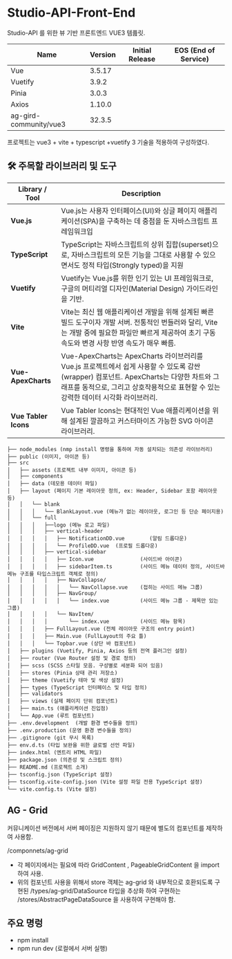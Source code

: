 # Studio-API-Front-End
Studio-API 를 위한 뷰 기반 프론트엔드 VUE3 템픒릿.

| Name                   | Version | Initial Release | EOS (End of Service) |
| ---------------------- | ------- | --------------- | -------------------- |
| Vue                    | 3.5.17  |                 |                      |
| Vuetify                | 3.9.2   |                 |                      |
| Pinia                  | 3.0.3   |                 |                      |
| Axios                  | 1.10.0  |                 |                      |
| ag-gird-community/vue3 | 32.3.5  |                 |                      |

프로젝트는 vue3 + vite + typescript +vuetify 3 기술을 적용하여 구성하였다.

## 🛠️ 주목할 라이브러리 및 도구

| **Library / Tool**   | **Description**                                                                                                                                                                                                                |
| -------------------- | ------------------------------------------------------------------------------------------------------------------------------------------------------------------------------------------------------------------------------ |
| **Vue.js**           | Vue.js는 사용자 인터페이스(UI)와 싱글 페이지 애플리케이션(SPA)을 구축하는 데 중점을 둔 자바스크립트 프레임워크입                                                                                                               |
| **TypeScript**       | TypeScript는 자바스크립트의 상위 집합(superset)으로, 자바스크립트의 모든 기능을 그대로 사용할 수 있으면서도 정적 타입(Strongly typed)을 지원                                                                                   |
| **Vuetify**          | Vuetify는 Vue.js를 위한 인기 있는 UI 프레임워크로, 구글의 머티리얼 디자인(Material Design) 가이드라인을 기반.                                                                                                                  |
| **Vite**             | Vite는 최신 웹 애플리케이션 개발을 위해 설계된 빠른 빌드 도구이자 개발 서버. 전통적인 번들러와 달리, Vite는 개발 중에 필요한 파일만 빠르게 제공하여 초기 구동 속도와 변경 사항 반영 속도가 매우 빠름.                          |
| **Vue-ApexCharts**   | Vue-ApexCharts는 ApexCharts 라이브러리를 Vue.js 프로젝트에서 쉽게 사용할 수 있도록 감싼(wrapper) 컴포넌트. ApexCharts는 다양한 차트와 그래프를 동적으로, 그리고 상호작용적으로 표현할 수 있는 강력한 데이터 시각화 라이브러리. |
| **Vue Tabler Icons** | Vue Tabler Icons는 현대적인 Vue 애플리케이션을 위해 설계된 깔끔하고 커스터마이즈 가능한 SVG 아이콘 라이브러리.                                                                                                     


```
├── node_modules (nmp install 명령을 통하여 자동 설치되는 의존성 라이브러리)
├── public (이미지, 아이콘 등)
├── src
│   ├── assets (프로젝트 내부 이미지, 아이콘 등)
│   ├── components
│   ├── data (데모용 데이터 파일)
│   ├── layout (페이지 기본 레이아웃 정의, ex: Header, Sidebar 포함 레이아웃 등)
│   │   └── blank
│   │   │   └── BlankLayout.vue (메뉴가 없는 레이아웃, 로그인 등 단순 페이지용)
│   │   └── full
│   │   │   ├──logo (메뉴 로고 파일)
│   │   │   ├── vertical-header
│   │   │   │   ├── NotificationDD.vue        (알림 드롭다운)
│   │   │   │   └── ProfileDD.vue  (프로필 드롭다운)
│   │   │   ├── vertical-sidebar
│   │   │   │   ├── Icon.vue               (사이드바 아이콘)
│   │   │   │   ├── sidebarItem.ts         (사이드 메뉴 데이터 정의, 사이드바 메뉴 구조를 타입스크립트 객체로 정의)
│   │   │   │   ├── NavCollapse/
│   │   │   │   │   └── NavCollapse.vue    (접히는 사이드 메뉴 그룹)
│   │   │   │   ├── NavGroup/
│   │   │   │   │   └── index.vue          (사이드 메뉴 그룹 - 제목만 있는 그룹)
│   │   │   │   └── NavItem/
│   │   │   │       └── index.vue          (사이드 메뉴 항목)
│   │   │   ├── FullLayout.vue (전체 레이아웃 구조의 entry point)
│   │   │   ├── Main.vue (FullLayout의 주요 틀)
│   │   │   └── Topbar.vue (상단 바 컴포넌트)
│   ├── plugins (Vuetify, Pinia, Axios 등의 전역 플러그인 설정)
│   ├── router (Vue Router 설정 및 경로 정의)
│   ├── scss (SCSS 스타일 모음. 구성별로 세분화 되어 있음)
│   ├── stores (Pinia 상태 관리 저장소)
│   ├── theme (Vuetify 테마 및 색상 설정)
│   ├── types (TypeScript 인터페이스 및 타입 정의)
│   ├── validators
│   ├── views (실제 페이지 단위 컴포넌트)
│   ├── main.ts (애플리케이션 진입점)
│   └── App.vue (루트 컴포넌트)
├── .env.development  (개발 환경 변수들을 정의)
├── .env.production (운영 환경 변수들을 정의)
├── .gitignore (git 무시 목록)
├── env.d.ts (타입 보완을 위한 글로벌 선언 파일)
├── index.html (엔트리 HTML 파일)
├── package.json (의존성 및 스크립트 정의)
├── README.md (프로젝트 소개)
├── tsconfig.json (TypeScript 설정)
├── tsconfig.vite-config.json (Vite 설정 파일 전용 TypeScript 설정)
└── vite.config.ts (Vite 설정)
```
## AG - Grid

커뮤니케이션 버전에서 서버 페이징은 지원하지 않기 때문에 별도의 컴포넌트를 제작하여 사용함.

/componnets/ag-grid

- 각 페이지에서는 필요에 따라 GridContent , PageableGridContent 을 import 하여 사용.
- 위의 컴포넌트 사용을 위해서 store 객체는 ag-grid 와 내부적으로 호환되도록 구현된 /types/ag-grid/DataSource 타입을 추상화 하여 구현하는 /stores/AbstractPageDataSource 을 사용하여 구현해야 함.

## 주요 명렁

- npm install
- npm run dev (로컬에서 서버 실행)